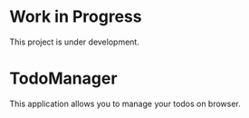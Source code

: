 # Work in Progress

This project is under development.

# TodoManager

This application allows you to manage your todos on browser.
